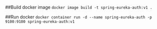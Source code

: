 ##Build docker image
`docker image build -t spring-eureka-auth:v1 .`

##Run docker
`docker container run -d --name spring-eureka-auth -p 9100:9100 spring-eureka-auth:v1`